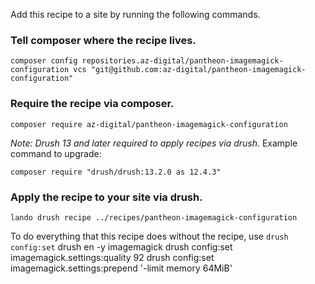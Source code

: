 Add this recipe to a site by running the following commands.

### Tell composer where the recipe lives.
```
composer config repositories.az-digital/pantheon-imagemagick-configuration vcs "git@github.com:az-digital/pantheon-imagemagick-configuration"
```
### Require the recipe via composer.
```
composer require az-digital/pantheon-imagemagick-configuration
```
_Note: Drush 13 and later required to apply recipes via drush._
Example command to upgrade: 
```
composer require "drush/drush:13.2.0 as 12.4.3"  
```

### Apply the recipe to your site via drush.
```
lando drush recipe ../recipes/pantheon-imagemagick-configuration
```


To do everything that this recipe does without the recipe, use `drush config:set`
drush en -y imagemagick
drush config:set imagemagick.settings:quality 92
drush config:set imagemagick.settings:prepend '-limit memory 64MiB'
